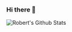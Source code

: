 ### Hi there 👋

<img align="left" alt="Robert's Github Stats" src="https://github-readme-stats.vercel.app/api?username=RobertGumeny&show_icons=true&hide_border=true" />

<!--
**RobertGumeny/RobertGumeny** is a ✨ _special_ ✨ repository because its `README.md` (this file) appears on your GitHub profile.

Here are some ideas to get you started:

- 🔭 I’m currently working on ...
- 🌱 I’m currently learning ...
- 👯 I’m looking to collaborate on ...
- 🤔 I’m looking for help with ...
- 💬 Ask me about ...
- 📫 How to reach me: ...
- 😄 Pronouns: ...
- ⚡ Fun fact: ...
-->
